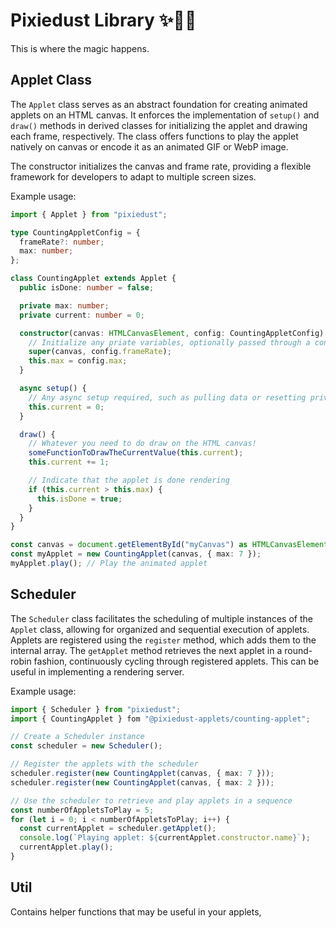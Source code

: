 # Pixiedust Library ✨🧚‍♀️

This is where the magic happens.

## Applet Class

The `Applet` class serves as an abstract foundation for creating animated applets on an HTML canvas. It enforces the implementation of `setup()` and `draw()` methods in derived classes for initializing the applet and drawing each frame, respectively. The class offers functions to play the applet natively on canvas or encode it as an animated GIF or WebP image.

The constructor initializes the canvas and frame rate, providing a flexible framework for developers to adapt to multiple screen sizes.

Example usage:

```ts
import { Applet } from "pixiedust";

type CountingAppletConfig = {
  frameRate?: number;
  max: number;
};

class CountingApplet extends Applet {
  public isDone: number = false;

  private max: number;
  private current: number = 0;

  constructor(canvas: HTMLCanvasElement, config: CountingAppletConfig) {
    // Initialize any priate variables, optionally passed through a config
    super(canvas, config.frameRate);
    this.max = config.max;
  }

  async setup() {
    // Any async setup required, such as pulling data or resetting private variables
    this.current = 0;
  }

  draw() {
    // Whatever you need to do draw on the HTML canvas!
    someFunctionToDrawTheCurrentValue(this.current);
    this.current += 1;

    // Indicate that the applet is done rendering
    if (this.current > this.max) {
      this.isDone = true;
    }
  }
}

const canvas = document.getElementById("myCanvas") as HTMLCanvasElement;
const myApplet = new CountingApplet(canvas, { max: 7 });
myApplet.play(); // Play the animated applet
```

## Scheduler

The `Scheduler` class facilitates the scheduling of multiple instances of the `Applet` class, allowing for organized and sequential execution of applets. Applets are registered using the `register` method, which adds them to the internal array. The `getApplet` method retrieves the next applet in a round-robin fashion, continuously cycling through registered applets. This can be useful in implementing a rendering server.

Example usage:

```ts
import { Scheduler } from "pixiedust";
import { CountingApplet } fom "@pixiedust-applets/counting-applet";

// Create a Scheduler instance
const scheduler = new Scheduler();

// Register the applets with the scheduler
scheduler.register(new CountingApplet(canvas, { max: 7 }));
scheduler.register(new CountingApplet(canvas, { max: 2 }));

// Use the scheduler to retrieve and play applets in a sequence
const numberOfAppletsToPlay = 5;
for (let i = 0; i < numberOfAppletsToPlay; i++) {
  const currentApplet = scheduler.getApplet();
  console.log(`Playing applet: ${currentApplet.constructor.name}`);
  currentApplet.play();
}
```

## Util

Contains helper functions that may be useful in your applets,
